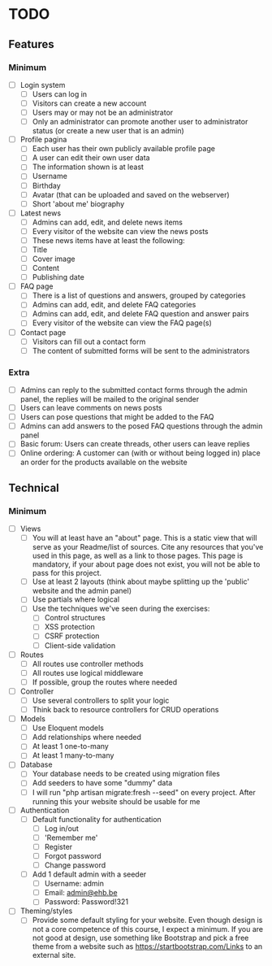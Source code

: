 # TODO

## Features

### Minimum

- [ ] Login system
    - [ ] Users can log in
    - [ ] Visitors can create a new account
    - [ ] Users may or may not be an administrator
    - [ ] Only an administrator can promote another user to administrator status (or create a new user that is an admin)
- [ ] Profile pagina
    - [ ] Each user has their own publicly available profile page
    - [ ] A user can edit their own user data
    - [ ] The information shown is at least
    - [ ] Username
    - [ ] Birthday
    - [ ] Avatar (that can be uploaded and saved on the webserver)
    - [ ] Short 'about me' biography 
- [ ] Latest news
    - [ ] Admins can add, edit, and delete news items
    - [ ] Every visitor of the website can view the news posts
    - [ ] These news items have at least the following:
    - [ ] Title
    - [ ] Cover image
    - [ ] Content
    - [ ] Publishing date
- [ ] FAQ page
    - [ ] There is a list of questions and answers, grouped by categories
    - [ ] Admins can add, edit, and delete FAQ categories
    - [ ] Admins can add, edit, and delete FAQ question and answer pairs
    - [ ] Every visitor of the website can view the FAQ page(s)
- [ ] Contact page
    - [ ] Visitors can fill out a contact form
    - [ ] The content of submitted forms will be sent to the administrators

### Extra 

- [ ] Admins can reply to the submitted contact forms through the admin panel, the replies will be mailed to the original sender
- [ ] Users can leave comments on news posts
- [ ] Users can pose questions that might be added to the FAQ
- [ ] Admins can add answers to the posed FAQ questions through the admin panel
- [ ] Basic forum: Users can create threads, other users can leave replies
- [ ] Online ordering: A customer can (with or without being logged in) place an order for the products available on the website

## Technical

### Minimum

- [ ] Views
    - [ ] You will at least have an "about" page. This is a static view that will serve as your Readme/list of sources. Cite any resources that you've used in this page, as well as a link to those pages. This page is mandatory, if your about page does not exist, you will not be able to pass for this project.
    - [ ] Use at least 2 layouts (think about maybe splitting up the 'public' website and the admin panel)
    - [ ] Use partials where logical
    - [ ] Use the techniques we've seen during the exercises:
        - [ ] Control structures
        - [ ] XSS protection
        - [ ] CSRF protection
        - [ ] Client-side validation
- [ ] Routes
    - [ ] All routes use controller methods
    - [ ] All routes use logical middleware
    - [ ] If possible, group the routes where needed
- [ ] Controller
    - [ ] Use several controllers to split your logic
    - [ ] Think back to resource controllers for CRUD operations
- [ ] Models
    - [ ] Use Eloquent models
    - [ ] Add relationships where needed
    - [ ] At least 1 one-to-many
    - [ ] At least 1 many-to-many 
- [ ] Database
    - [ ] Your database needs to be created using migration files 
    - [ ] Add seeders to have some "dummy" data
    - [ ] I will run "php artisan migrate:fresh --seed" on every project. After running this your website should be usable for me
- [ ] Authentication
    - [ ] Default functionality for authentication
        - [ ] Log in/out
        - [ ] 'Remember me'
        - [ ] Register
        - [ ] Forgot password
        - [ ] Change password
    - [ ] Add 1 default admin with a seeder
        - [ ] Username: admin
        - [ ] Email: admin@ehb.be
        - [ ] Password: Password!321
- [ ] Theming/styles
    - [ ] Provide some default styling for your website. Even though design is not a core competence of this course, I expect a minimum. If you are not good at design, use something like Bootstrap and pick a free theme from a website such as https://startbootstrap.com/Links to an external site.
